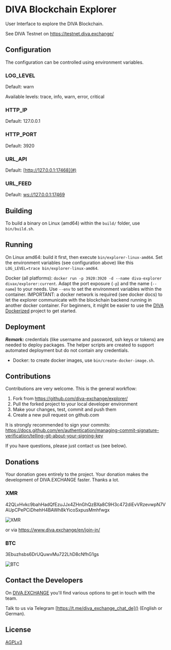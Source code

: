 # DIVA Blockchain Explorer
User Interface to explore the DIVA Blockchain.

See DIVA Testnet on https://testnet.diva.exchange/

## Configuration
The configuration can be controlled using environment variables.

### LOG_LEVEL
Default: warn

Available levels: trace, info, warn, error, critical

### HTTP_IP
Default: 127.0.0.1

### HTTP_PORT
Default: 3920

### URL_API
Default: [http://127.0.0.1:17468](#)

### URL_FEED
Default: [ws://127.0.0.1:17469](#)

## Building
To build a binary on Linux (amd64) within the `build/` folder, use `bin/build.sh`.

## Running
On Linux amd64: build it first, then execute `bin/explorer-linux-amd64`. Set the environment variables (see configuration above) like this `LOG_LEVEL=trace bin/explorer-linux-amd64`.

Docker (all platforms): `docker run -p 3920:3920 -d --name diva-explorer divax/explorer:current`. Adapt the port exposure (`-p`) and the name (`--name`) to your needs. Use `--env` to set the environment variables within the container. IMPORTANT: a docker network is required (see docker docs) to let the explorer communicate with the blockchain backend running in another docker container. For beginners, it might be easier to use the [DIVA Dockerized](https://github.com/diva-exchange/diva-dockerized) project to get started. 

## Deployment
_**Remark:**_ credentials (like username and password, ssh keys or tokens) are needed to deploy packages. The helper scripts are created to support automated deployment but do not contain any credentials.

* Docker: to create docker images, use `bin/create-docker-image.sh`.

## Contributions
Contributions are very welcome. This is the general workflow:

1. Fork from https://github.com/diva-exchange/explorer/
2. Pull the forked project to your local developer environment
3. Make your changes, test, commit and push them
4. Create a new pull request on github.com

It is strongly recommended to sign your commits: https://docs.github.com/en/authentication/managing-commit-signature-verification/telling-git-about-your-signing-key

If you have questions, please just contact us (see below).

## Donations
Your donation goes entirely to the project. Your donation makes the development of DIVA.EXCHANGE faster. Thanks a lot.

### XMR
42QLvHvkc9bahHadQfEzuJJx4ZHnGhQzBXa8C9H3c472diEvVRzevwpN7VAUpCPePCiDhehH4BAWh8kYicoSxpusMmhfwgx

![XMR](https://www.diva.exchange/wp-content/uploads/2020/06/diva-exchange-monero-qr-code-1.jpg)

or via https://www.diva.exchange/en/join-in/

### BTC
3Ebuzhsbs6DrUQuwvMu722LhD8cNfhG1gs

![BTC](https://www.diva.exchange/wp-content/uploads/2020/06/diva-exchange-bitcoin-qr-code-1.jpg)

## Contact the Developers
On [DIVA.EXCHANGE](https://www.diva.exchange) you'll find various options to get in touch with the team.

Talk to us via Telegram [https://t.me/diva_exchange_chat_de]() (English or German).

## License
[AGPLv3](https://github.com/diva-exchange/explorer/blob/main/LICENSE)
